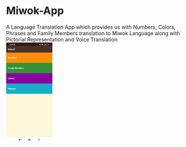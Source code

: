 # Miwok-App
A Language Translation App which provides us with Numbers, Colors, Phrases and Family Members translation to Miwok Language along with Pictorial Representation and Voice Translation 
<br>
<img src="https://github.com/shiv-am2608/Miwok-App/blob/master/Screenshots/HomePage.jpg" width="25%">
